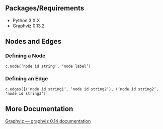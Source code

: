 ## Packages/Requirements
- Python 3.X.X
- Graphviz 0.13.2
## Nodes and Edges
### Defining a Node
```
c.node(‘node id string’, ‘node label’)
```
### Defining an Edge
```
c.edges([(‘node id string1’, ‘node id string2’), (‘node id string2’, ‘node id string3’)]
```
## More Documentation
[Graphviz — graphviz 0.14 documentation](https://graphviz.readthedocs.io/en/stable/)
